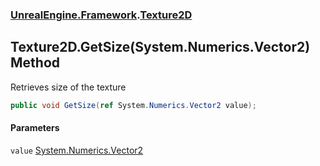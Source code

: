 ### [UnrealEngine.Framework](./UnrealEngine-Framework.md 'UnrealEngine.Framework').[Texture2D](./UnrealEngine-Framework-Texture2D.md 'UnrealEngine.Framework.Texture2D')
## Texture2D.GetSize(System.Numerics.Vector2) Method
Retrieves size of the texture  
```csharp
public void GetSize(ref System.Numerics.Vector2 value);
```
#### Parameters
<a name='UnrealEngine-Framework-Texture2D-GetSize(System-Numerics-Vector2)-value'></a>
`value` [System.Numerics.Vector2](https://docs.microsoft.com/en-us/dotnet/api/System.Numerics.Vector2 'System.Numerics.Vector2')  
  
